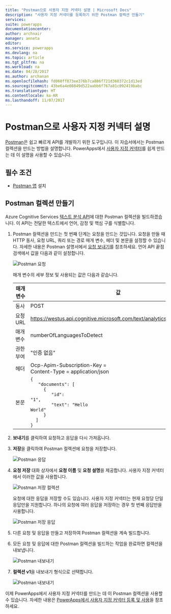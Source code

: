```yaml
---
title: "Postman으로 사용자 지정 커넥터 설명 | Microsoft Docs"
description: "사용자 지정 커넥터를 등록하기 위한 Postman 컬렉션 만들기"
services: 
suite: powerapps
documentationcenter: 
author: archnair
manager: anneta
editor: 
ms.service: powerapps
ms.devlang: na
ms.topic: article
ms.tgt_pltfrm: na
ms.workload: na
ms.date: 04/28/2017
ms.author: archanan
ms.openlocfilehash: fd060ff873ee376b7ca886f721d360372c1d13ed
ms.sourcegitcommit: 43be6a4e08849d522aabb6f767a81c092419babc
ms.translationtype: HT
ms.contentlocale: ko-KR
ms.lasthandoff: 11/07/2017
---
```

# <a name="describe-a-custom-connector-with-postman"></a>Postman으로 사용자 지정 커넥터 설명
[Postman](https://www.getpostman.com/)은 쉽고 빠르게 API를 개발하기 위한 도구입니다. 이 자습서에서는 Postman 컬렉션을 만드는 방법을 설명합니다. PowerApps에서 [사용자 지정 커넥터](register-custom-api.md)를 쉽게 만드는 데 이 설명을 사용할 수 있습니다.

## <a name="prerequisites"></a>필수 조건
* [Postman 앱](https://www.getpostman.com/apps) 설치

## <a name="create-a-postman-collection"></a>Postman 컬렉션 만들기
Azure Cognitive Services [텍스트 분석 API](https://www.microsoft.com/cognitive-services/en-us/text-analytics-api)에 대한 Postman 컬렉션을 빌드하겠습니다. 이 API는 전달한 텍스트에서 언어, 감정 및 핵심 구를 식별합니다.

1. Postman 컬렉션을 만드는 첫 번째 단계는 요청을 만드는 것입니다. 요청을 만들 때 HTTP 동사, 요청 URL, 쿼리 또는 경로 매개 변수, 헤더 및 본문을 설정할 수 있습니다. 자세한 내용은 Postman 설명서에서 [요청 보내기](https://www.getpostman.com/docs/requests)를 참조하세요. 언어 API 끝점 검색에서 값을 다음과 같이 설정합니다.
   
    ![Postman 요청](./media/postman-collection/request.png)
   
    매개 변수의 세부 정보 및 사용되는 값은 다음과 같습니다.
   
   | 매개 변수 | 값 |
   | --- | --- |
   | 동사 |POST |
   | 요청 URL |https://westus.api.cognitive.microsoft.com/text/analytics/v2.0/languages |
   | 매개 변수 |numberOfLanguagesToDetect |
   | 권한 부여 |"인증 없음" |
   | 헤더 |Ocp-Apim-Subscription-Key = <your subscription key> <br/>Content-Type = application/json |
   | 본문 |<code>{<br/>&nbsp;&nbsp;&nbsp;"documents": [<br/>&nbsp;&nbsp;&nbsp;&nbsp;&nbsp;{<br/>&nbsp;&nbsp;&nbsp;&nbsp;&nbsp;&nbsp;&nbsp;&nbsp;"id": "1",<br/>&nbsp;&nbsp;&nbsp;&nbsp;&nbsp;&nbsp;&nbsp;&nbsp;"text": "Hello World"<br/>&nbsp;&nbsp;&nbsp;&nbsp;&nbsp;}<br/>&nbsp;&nbsp;]<br/>}<code> |
2. **보내기**를 클릭하여 요청하고 응답을 다시 가져옵니다.
3. **저장**을 클릭하여 Postman 컬렉션에 요청을 저장합니다.
   
    ![Postman 응답](./media/postman-collection/request-response-save.png)
4. **요청 저장** 대화 상자에서 **요청 이름** 및 **요청 설명**을 제공합니다. 사용자 지정 커넥터에서 이러한 값을 사용합니다.
   
    ![Postman 저장 컬렉션](./media/postman-collection/save-request-note.png)
   
    요청에 대한 응답을 저장할 수도 있습니다. 사용자 지정 커넥터는 현재 요청당 단일 응답만을 지원합니다. 하나의 요청에 여러 응답을 저장하는 경우 첫 번째 응답만을 사용합니다.
   
    ![Postman 저장 응답](./media/postman-collection/save-response.png)
5. 다른 요청 및 응답을 만들고 저장하여 Postman 컬렉션을 계속 빌드합니다.
6. 모든 요청 및 응답에 대한 Postman 컬렉션을 빌드하는 작업을 완료하면 컬렉션을 내보냅니다.
   
    ![Postman 내보내기](./media/postman-collection/export.png)
7. **컬렉션 v1**을 내보내기 형식으로 선택합니다.
   
    ![Postman 내보내기](./media/postman-collection/export2.png)

이제 PowerApps에서 사용자 지정 커넥터를 만드는 데 이 Postman 컬렉션을 사용할 수 있습니다. 자세한 내용은 [PowerApps에서 사용자 지정 커넥터 등록 및 사용](register-custom-api.md)을 참조하세요. 

